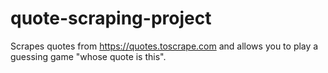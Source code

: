 # quote-scraping-project

Scrapes quotes from https://quotes.toscrape.com and allows you to play a guessing game "whose quote is this". 
